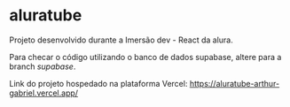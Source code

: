 # aluratube

Projeto desenvolvido durante a Imersão dev - React da alura.

Para checar o código utilizando o banco de dados supabase, altere para a branch _supabase_.

Link do projeto hospedado na plataforma Vercel: https://aluratube-arthur-gabriel.vercel.app/
